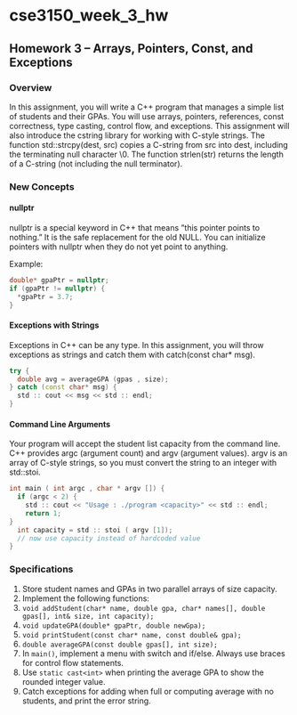 # cse3150_week_3_hw

## Homework 3 – Arrays, Pointers, Const, and Exceptions

### Overview
In this assignment, you will write a C++ program that manages a simple list
of students and their GPAs. You will use arrays, pointers, references, const
correctness, type casting, control flow, and exceptions. This assignment will also
introduce the cstring library for working with C-style strings. The function
std::strcpy(dest, src) copies a C-string from src into dest, including the
terminating null character \0. The function strlen(str) returns the length of
a C-string (not including the null terminator).

### New Concepts
#### nullptr
nullptr is a special keyword in C++ that means ”this pointer points to nothing.” It is 
the safe replacement for the old NULL. You can initialize pointers with nullptr when they 
do not yet point to anything. 

Example:
```cpp
double* gpaPtr = nullptr;
if (gpaPtr != nullptr) {
  *gpaPtr = 3.7;
}
```

#### Exceptions with Strings
Exceptions in C++ can be any type. In this assignment, you will throw exceptions 
as strings and catch them with catch(const char* msg).
```cpp
try {
  double avg = averageGPA (gpas , size);
} catch (const char* msg) {
  std :: cout << msg << std :: endl;
}
```

#### Command Line Arguments
Your program will accept the student list capacity from the command line. C++
provides argc (argument count) and argv (argument values). argv is an array
of C-style strings, so you must convert the string to an integer with std::stoi.
```cpp
int main ( int argc , char * argv []) {
  if (argc < 2) {
    std :: cout << "Usage : ./program <capacity>" << std :: endl;
    return 1;
}
  int capacity = std :: stoi ( argv [1]);
  // now use capacity instead of hardcoded value
}
```

### Specifications
1. Store student names and GPAs in two parallel arrays of size capacity.
2. Implement the following functions:
 1. `void addStudent(char* name, double gpa, char* names[], double gpas[], int& size, int capacity);`
 2. `void updateGPA(double* gpaPtr, double newGpa);`
 3. `void printStudent(const char* name, const double& gpa);`
 4. `double averageGPA(const double gpas[], int size);`
3. In `main()`, implement a menu with switch and if/else. Always use braces for control flow statements.
4. Use `static cast<int>` when printing the average GPA to show the rounded integer value.
5. Catch exceptions for adding when full or computing average with no students, and print the error string.
